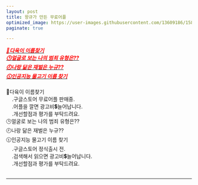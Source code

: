 ```yaml
---
layout: post
title: 왕규가 만든 무료어플
optimized_image: https://user-images.githubusercontent.com/13609186/158834851-5c5d7736-001b-448d-8bb6-eb99f2f16233.jpg
paginate: true

---
```

 [<span style="color:red">***💯다육이 이름찾기***</span>](https://da6.netlify.app/#.Yh3cF7Jc.kakaotalk)<br>
 [<span style="color:red">***🕒얼굴로 보는 나의 범죄 유형은??***</span>](https://facescience.netlify.app/)<br>
 [<span style="color:red">***🕗나랑 닮은 재벌은 누규??***</span>](https://richguy.netlify.app/)<br>
 [<span style="color:red">***🕦인공지능 물고기 이름 찾기***</span>](https://fishname.netlify.app/)<br>
<br>
💯다육이 이름찾기<br>
&nbsp;&nbsp;&nbsp;&nbsp;.구글스토어 무료어플 판매중.<br>
&nbsp;&nbsp;&nbsp;&nbsp;.어플을 깔면 광고비💲늘어납니다.<br>
&nbsp;&nbsp;&nbsp;&nbsp;.개선할점과 평가를 부탁드려요.<br>
🕒얼굴로 보는 나의 범죄 유형은??<br>
🕗나랑 닮은 재벌은 누규??<br>
🕦인공지능 물고기 이름 찾기<br>
&nbsp;&nbsp;&nbsp;&nbsp;.구글스토어 정식출시 전.<br>
&nbsp;&nbsp;&nbsp;&nbsp;.검색해서 읽으면 광고비💲늘어납니다.<br>
&nbsp;&nbsp;&nbsp;&nbsp;.개선할점과 평가를 부탁드려요.<br>
<br>

---
